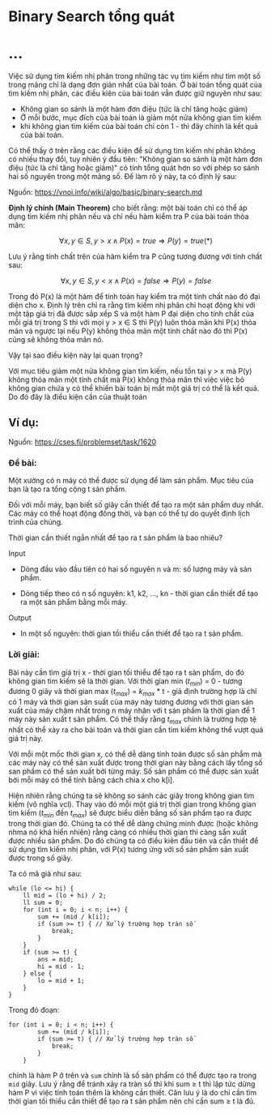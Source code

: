 # Binary Search tổng quát

# ...
Việc sử dụng tìm kiếm nhị phân trong những tác vụ tìm kiếm như tìm một số trong mảng chỉ là dạng đơn giản nhất của bài toán. Ở bài toán tổng quát của tìm kiếm nhị phân, các điều kiên của bài toán vẫn được giữ nguyên như sau:
- Không gian so sánh là một hàm đơn điệu (tức là chỉ tăng hoặc giảm)
- Ở mỗi bước, mục đích của bài toán là giảm một nửa không gian tìm kiếm
- khi không gian tìm kiếm của bài toán chỉ còn 1 - thì đây chính là kết quả của bài toán.

Có thể thấy ở trên rằng các điều kiện để sử dụng tìm kiếm nhị phân không có nhiều thay đổi, tuy nhiên ý đầu tiên: "Không gian so sánh là một hàm đơn điệu (tức là chỉ tăng hoặc giảm)" có tính tổng quát hơn so với phép so sánh hai số nguyên trong một mảng số. Để làm rõ ý này, ta có định lý sau:

Nguồn: https://vnoi.info/wiki/algo/basic/binary-search.md

**Định lý chính (Main Theorem)** cho biết rằng: một bài toán chỉ có thể áp dụng tìm kiếm nhị phân nếu và chỉ nếu hàm kiểm tra P của bài toán thỏa mãn:

$$∀x, y ∈ S, y > x ∧ P(x) = true ⇒ P(y) = true (*)$$

Lưu ý rằng tính chất trên của hàm kiểm tra P cũng tương đương với tính chất sau:

$$∀x, y ∈ S, y < x ∧ P(x) = false ⇒ P(y) = false$$

Trong đó P(x) là một hàm để tính toán hay kiểm tra một tính chất nào đó đại diện cho x. Định lý trên chỉ ra rằng tìm kiếm nhị phân chỉ hoạt động khi với một tập giá trị đã được sắp xếp S và một hàm P đại diện cho tính chất của mỗi
giá trị trong S thì với mọi y > x ∈ S thì P(y) luôn thỏa mãn khi P(x) thỏa mãn và ngược lại nếu P(y) không thỏa mãn một tính chất nào đó thì P(x) cũng sẽ không thỏa mãn nó.

Vậy tại sao điều kiện này lại quan trọng?

Với mục tiêu giảm một nửa không gian tìm kiếm, nếu tồn tại y > x mà P(y) không thỏa mãn một tính chất mà P(x) không thỏa mãn thì việc việc bỏ không gian chứa y có thể khiến bài toán bị mất một giá trị có thể là kết quả. Do đó 
đây là điều kiện cần của thuật toán

## Ví dụ:

Nguồn: https://cses.fi/problemset/task/1620

### Đề bài: 
Một xưởng có n máy có thể được sử dụng để làm sản phẩm. Mục tiêu của bạn là tạo ra tổng cộng t sản phẩm.

Đối với mỗi máy, bạn biết số giây cần thiết để tạo ra một sản phẩm duy nhất. Các máy có thể hoạt động đồng thời, và bạn có thể tự do quyết định lịch trình của chúng.

Thời gian cần thiết ngắn nhất để tạo ra t sản phẩm là bao nhiêu?

Input
- Dòng đầu vào đầu tiên có hai số nguyên n và m: số lượng máy và sản phẩm.

- Dòng tiếp theo có n số nguyên: k1, k2, ..., kn - thời gian cần thiết để tạo ra một sản phẩm bằng mỗi máy.

Output
- In một số nguyên: thời gian tối thiểu cần thiết để tạo ra t sản phẩm.

### Lời giải:

Bài này cần tìm giá trị x - thời gian tối thiểu để tạo ra t sản phẩm, do đó không gian tìm kiếm sẽ là thời gian. Với thời gian min ($t_{min}$) = 0 - tương đương 0 giây và thời gian max ($t_{max}$) = $k_{max}$ * t - giả định trường hợp là chỉ có 1 máy và thời gian 
sản suất của máy này tương đương với thời gian sản xuất của máy chậm nhất trong n máy nhân với t sản phẩm là thời gian để 1 máy này sản xuất t sản phẩm. Có thể thấy rằng $t_{max}$ chính là trường hợp tệ nhất có thể xảy ra cho bài toán
và thời gian cần tìm kiếm không thể vượt quá giá trị này.

Với mỗi một mốc thời gian x, có thể dễ dàng tính toán được số sản phẩm mà các máy này có thể sản xuất được trong thời gian này bằng cách lấy tổng số san phẩm có thể sản xuất bởi từng máy. Số sản phẩm có thể được sản xuất bời mỗi
máy có thể tính bằng cách chia x cho k[i].

Hiện nhiên rằng chúng ta sẽ không so sánh các giây trong không gian tìm kiếm (vô nghĩa vcl). Thay vào đó mỗi một giá trị thời gian trong không gian tìm kiếm ($t_{min}$ đến $t_{max}$) sẽ được biểu diễn bằng số sản phẩm tạo ra được trong thời gian đó.
Chúng ta có thể dễ dàng chứng minh được (hoặc không nhma nó khá hiển nhiên) rằng càng có nhiều thời gian thì càng sẩn xuất được nhiều sản phẩm. Do đó chúng ta có điều kiên đầu tiên và cần thiết để sử dụng tìm kiếm nhị phân, với
P(x) tương ứng với số sản phẩm sản xuất được trong số giây.

Ta có mã giả như sau:
```
while (lo <= hi) {
    ll mid = (lo + hi) / 2;
    ll sum = 0;
    for (int i = 0; i < n; i++) {
        sum += (mid / k[i]);
        if (sum >= t) { // Xử lý trường hợp tràn số
            break;
        }
    }
    if (sum >= t) {
        ans = mid;
        hi = mid - 1;
    } else {
        lo = mid + 1;
    }
}
```
Trong đó đoạn:
```
for (int i = 0; i < n; i++) {
        sum += (mid / k[i]);
        if (sum >= t) { // Xử lý trường hợp tràn số
            break;
        }
    }
```
chính là hàm P ở trên và ```sum``` chính là số sản phẩm có thể được tạo ra trong ```mid``` giây. Lưu ý rằng để tránh xảy ra tràn số thì khi sum $\geq$ t thì lập tức dừng hàm P vì việc tính toán thêm là không cần thiết. Cân lưu 
ý là do chỉ cần tìm thời gian tối thiểu cần thiết để tạo ra t sản phẩm nên chỉ cần sum $\geq$ t là đủ.

